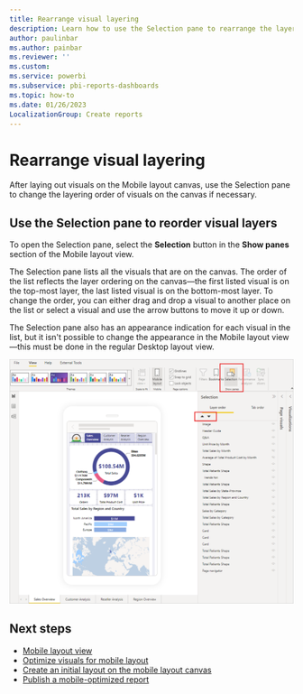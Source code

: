 ```yaml
---
title: Rearrange visual layering
description: Learn how to use the Selection pane to rearrange the layering order of the visuals on the mobile layout canvas.
author: paulinbar
ms.author: painbar
ms.reviewer: ''
ms.custom:
ms.service: powerbi
ms.subservice: pbi-reports-dashboards
ms.topic: how-to
ms.date: 01/26/2023
LocalizationGroup: Create reports
---
```


# Rearrange visual layering

After laying out visuals on the Mobile layout canvas, use the Selection pane to change the layering order of visuals on the canvas if necessary.

## Use the Selection pane to reorder visual layers

To open the Selection pane, select the **Selection** button in the **Show panes** section of the Mobile layout view.

The Selection pane lists all the visuals that are on the canvas. The order of the list reflects the layer ordering on the canvas&mdash;the first listed visual is on the top-most layer, the last listed visual is on the bottom-most layer. To change the order, you can either drag and drop a visual to another place on the list or select a visual and use the arrow buttons to move it up or down.

The Selection pane also has an appearance indication for each visual in the list, but it isn't possible to change the appearance in the Mobile layout view&mdash;this must be done in the regular Desktop layout view.

![Screenshot showing Selection pane and how to open it.](media/power-bi-create-mobile-optimized-report-order-layers/mobile-layout-selection-pane.png)

## Next steps

* [Mobile layout view](power-bi-create-mobile-optimized-report-mobile-layout-view.md)
* [Optimize visuals for mobile layout](power-bi-create-mobile-optimized-report-format-visuals.md)
* [Create an initial layout on the mobile layout canvas](power-bi-create-mobile-optimized-report-initial-layout.md)
* [Publish a mobile-optimized report](power-bi-create-mobile-optimized-report-about.md#publish-a-mobile-optimized-report)
